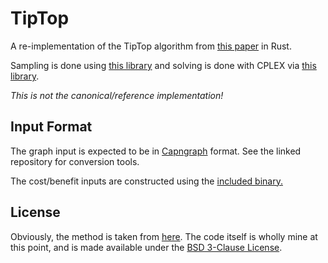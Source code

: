 # TipTop

A re-implementation of the TipTop algorithm from [this
paper](https://arxiv.org/abs/1701.08462) in Rust.

Sampling is done using [this library](https://github.com/emallson/ris.rs)
and solving is done with CPLEX via [this
library](https://github.com/emallson/rplex).

*This is not the canonical/reference implementation!*

## Input Format

The graph input is expected to be in
[Capngraph](https://github.com/emallson/capngraph) format. See the linked
repository for conversion tools.

The cost/benefit inputs are constructed using the [included
binary.](./src/bin/build-data.rs)

## License

Obviously, the method is taken from [here](https://arxiv.org/abs/1701.08462).
The code itself is wholly mine at this point, and is made available under the
[BSD 3-Clause License](./LICENSE).
